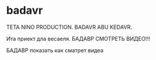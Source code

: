 # badavr
TETA NINO PRODUCTION. BADAVR ABU KEDAVR.

Ита приект дла весаеля. БАДАВР СМОТРЕТЬ ВИДЕО!!!


БАДАВР показать как сматрет видеа
